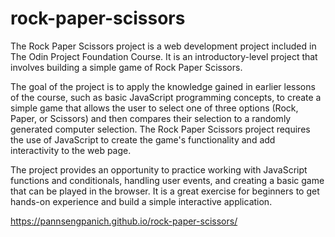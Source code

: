 # rock-paper-scissors
The Rock Paper Scissors project is a web development project included in The Odin Project Foundation Course. It is an introductory-level project that involves building a simple game of Rock Paper Scissors.

The goal of the project is to apply the knowledge gained in earlier lessons of the course, such as basic JavaScript programming concepts, to create a simple game that allows the user to select one of three options (Rock, Paper, or Scissors) and then compares their selection to a randomly generated computer selection. The Rock Paper Scissors project requires the use of JavaScript to create the game's functionality and add interactivity to the web page.

The project provides an opportunity to practice working with JavaScript functions and conditionals, handling user events, and creating a basic game that can be played in the browser. It is a great exercise for beginners to get hands-on experience and build a simple interactive application.

https://pannsengpanich.github.io/rock-paper-scissors/
